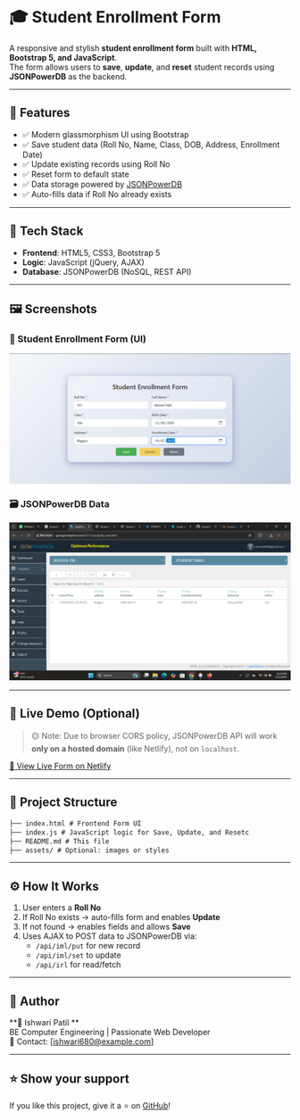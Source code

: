# 🎓 Student Enrollment Form

A responsive and stylish **student enrollment form** built with **HTML, Bootstrap 5, and JavaScript**.  
The form allows users to **save**, **update**, and **reset** student records using **JSONPowerDB** as the backend.

---

## 📌 Features

- ✅ Modern glassmorphism UI using Bootstrap
- ✅ Save student data (Roll No, Name, Class, DOB, Address, Enrollment Date)
- ✅ Update existing records using Roll No
- ✅ Reset form to default state
- ✅ Data storage powered by [JSONPowerDB](https://login2explore.com/jpdb.html)
- ✅ Auto-fills data if Roll No already exists

---

## 📁 Tech Stack

- **Frontend**: HTML5, CSS3, Bootstrap 5
- **Logic**: JavaScript (jQuery, AJAX)
- **Database**: JSONPowerDB (NoSQL, REST API)

---

## 🖼️ Screenshots

### 🎯 Student Enrollment Form (UI)
![Form Screenshot](./Screenshot%20(316).png)

### 🗃️ JSONPowerDB Data
![JPDB Data Screenshot](./Screenshot%20(315).png)

---

## 🔗 Live Demo (Optional)

> 🟡 Note: Due to browser CORS policy, JSONPowerDB API will work **only on a hosted domain** (like Netlify), not on `localhost`.

[🔗 View Live Form on Netlify](https://your-netlify-link.netlify.app) <!-- Replace with your actual link -->

---

## 📂 Project Structure

```
├── index.html # Frontend Form UI
├── index.js # JavaScript logic for Save, Update, and Resetc
├── README.md # This file
├── assets/ # Optional: images or styles

```

---

## ⚙️ How It Works

1. User enters a **Roll No**
2. If Roll No exists → auto-fills form and enables **Update**
3. If not found → enables fields and allows **Save**
4. Uses AJAX to POST data to JSONPowerDB via:
   - `/api/iml/put` for new record
   - `/api/iml/set` to update
   - `/api/irl` for read/fetch

---





## 📧 Author

**👤 Ishwari Patil **  
BE Computer Engineering | Passionate Web Developer  
📧 Contact: [ishwari680@example.com] 

---

## ⭐️ Show your support

If you like this project, give it a ⭐ on [GitHub](https://github.com/ishu7219/studentform)!

